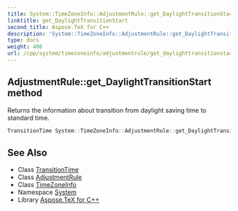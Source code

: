 ```yaml
---
title: System::TimeZoneInfo::AdjustmentRule::get_DaylightTransitionStart method
linktitle: get_DaylightTransitionStart
second_title: Aspose.TeX for C++
description: 'System::TimeZoneInfo::AdjustmentRule::get_DaylightTransitionStart method. Returns the information about transition from daylight saving time to standard time in C++.'
type: docs
weight: 400
url: /cpp/system/timezoneinfo/adjustmentrule/get_daylighttransitionstart/
---
```

## AdjustmentRule::get_DaylightTransitionStart method


Returns the information about transition from daylight saving time to standard time.

```cpp
TransitionTime System::TimeZoneInfo::AdjustmentRule::get_DaylightTransitionStart() const
```

## See Also

* Class [TransitionTime](../../transitiontime/)
* Class [AdjustmentRule](../)
* Class [TimeZoneInfo](../../)
* Namespace [System](../../../)
* Library [Aspose.TeX for C++](../../../../)
